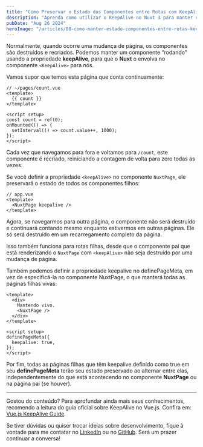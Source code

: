 ```yaml
---
title: "Como Preservar o Estado dos Componentes entre Rotas com KeepAlive no Nuxt 3"
description: "Aprenda como utilizar o KeepAlive no Nuxt 3 para manter o estado dos componentes entre mudanças de rota, garantindo uma experiência de usuário mais fluida e eficiente em suas aplicações."
pubDate: "Aug 26 2024"
heroImage: "/articles/08-como-manter-estado-componentes-entre-rotas-keepalive-nuxt-3/hero.png"
---
```


Normalmente, quando ocorre uma mudança de página, os componentes são destruídos e recriados. Podemos manter um componente “rodando” usando a propriedade **keepAlive**, para que o **Nuxt** o envolva no componente `<KeepAlive>` para nós.

Vamos supor que temos esta página que conta continuamente:

```vue
// ~/pages/count.vue
<template>
  {{ count }}
</template>

<script setup>
const count = ref(0);
onMounted(() => {
  setInterval(() => count.value++, 1000);
});
</script>
```

Cada vez que navegamos para fora e voltamos para `/count`, este componente é recriado, reiniciando a contagem de volta para zero todas as vezes.

Se você definir a propriedade `<keepAlive>` no componente `NuxtPage`, ele preservará o estado de todos os componentes filhos:

```vue
// app.vue
<template>
  <NuxtPage keepalive />
</template>
```

Agora, se navegarmos para outra página, o componente não será destruído e continuará contando mesmo enquanto estivermos em outras páginas. Ele só será destruído em um recarregamento completo da página.

Isso também funciona para rotas filhas, desde que o componente pai que está renderizando o `NuxtPage` com `<keepAlive>` não seja destruído por uma mudança de página.

Também podemos definir a propriedade keepalive no definePageMeta, em vez de especificá-la no componente NuxtPage, o que manterá todas as páginas filhas vivas:

```vue
<template>
  <div>
    Mantendo vivo.
    <NuxtPage />
  </div>
</template>

<script setup>
definePageMeta({
  keepalive: true,
});
</script>
```

Por fim, todas as páginas filhas que têm keepalive definido como true em seu **definePageMeta** terão seu estado preservado ao alternar entre elas, independentemente do que está acontecendo no componente **NuxtPage** ou na página pai (se houver).

--- 

Gostou do conteúdo? Para aprofundar ainda mais seus conhecimentos, recomendo a leitura do guia oficial sobre KeepAlive no Vue.js. Confira em: <a href="https://vuejs.org/guide/built-ins/keep-alive.html#keepalive" target="_blank">Vue.js KeepAlive Guide</a>.

Se tiver dúvidas ou quiser trocar ideias sobre desenvolvimento, fique à vontade para me contatar no <a href="https://www.linkedin.com/in/gabrielcaiana/" target="_blank">LinkedIn</a> ou no <a href="http://github.com/gabrielcaiana" target="_blank">GitHub</a>. Será um prazer continuar a conversa!


